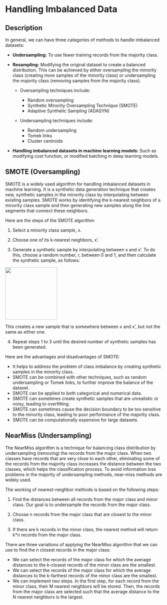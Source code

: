# Handling Imbalanced Data

## Description

In general, we can have three categories of methods to handle imbalanced datasets:

- **Undersampling:** To use fewer training records from the majority class.
- **Resampling:** Modifying the original dataset to create a balanced distribution. This can be achieved by either oversampling the minority class (creating more samples of the minority class) or undersampling the majority class (removing samples from the majority class).

   - Oversampling techniques include:

      - Random oversampling
      - Synthetic Minority Oversampling Technique (SMOTE)
      - Adaptive Synthetic Sampling (ADASYN)

   - Undersampling techniques include:

      - Random undersampling
      - Tomek links
      - Cluster centroids

- **Handling imbalanced datasets in machine learning models:** Such as modifying cost function, or modified batching in deep learning models.

## SMOTE (Oversampling)

SMOTE is a widely used algorithm for handling imbalanced datasets in machine learning. It is a synthetic data generation technique that creates new, synthetic samples in the minority class by interpolating between existing samples. SMOTE works by identifying the k-nearest neighbors of a minority class sample and then generating new samples along the line segments that connect these neighbors.

Here are the steps of the SMOTE algorithm:

1. Select a minority class sample, x.

2. Choose one of its k-nearest neighbors, x’.

3. Generate a synthetic sample by interpolating between x and x’. To do this, choose a random number, r, between 0 and 1, and then calculate the synthetic sample, as follows:

  <img src="image1.jpg" style="width:1.72914in" />

  This creates a new sample that is somewhere between x and x’, but not the same as either one.

4. Repeat steps 1 to 3 until the desired number of synthetic samples has been generated.

Here are the advantages and disadvantages of SMOTE:

- It helps to address the problem of class imbalance by creating synthetic samples in the minority class.
- SMOTE can be combined with other techniques, such as random undersampling or Tomek links, to further improve the balance of the dataset.
- SMOTE can be applied to both categorical and numerical data.
- SMOTE can sometimes create synthetic samples that are unrealistic or noisy, leading to overfitting.
- SMOTE can sometimes cause the decision boundary to be too sensitive to the minority class, leading to poor performance of the majority class.
- SMOTE can be computationally expensive for large datasets.

## NearMiss (Undersampling)

The NearMiss algorithm is a technique for balancing class distribution by undersampling (removing) the records from the major class. When two classes have records that are very close to each other, eliminating some of the records from the majority class increases the distance between the two classes, which helps the classification process. To avoid information loss problems in the majority of undersampling methods, near-miss methods are widely used.

The working of nearest-neighbor methods is based on the following steps:

1. Find the distances between all records from the major class and minor class. Our goal is to undersample the records from the major class.

2. Choose n records from the major class that are closest to the minor class.

3. If there are k records in the minor class, the nearest method will return k*n records from the major class.

There are three variations of applying the NearMiss algorithm that we can use to find the n closest records in the major class:

- We can select the records of the major class for which the average distances to the k-closest records of the minor class are the smallest.
- We can select the records of the major class for which the average distances to the k-farthest records of the minor class are the smallest.
- We can implement two steps. In the first step, for each record from the minor class, their M nearest neighbors will be stored. Then, the records from the major class are selected such that the average distance to the N nearest neighbors is the largest.
